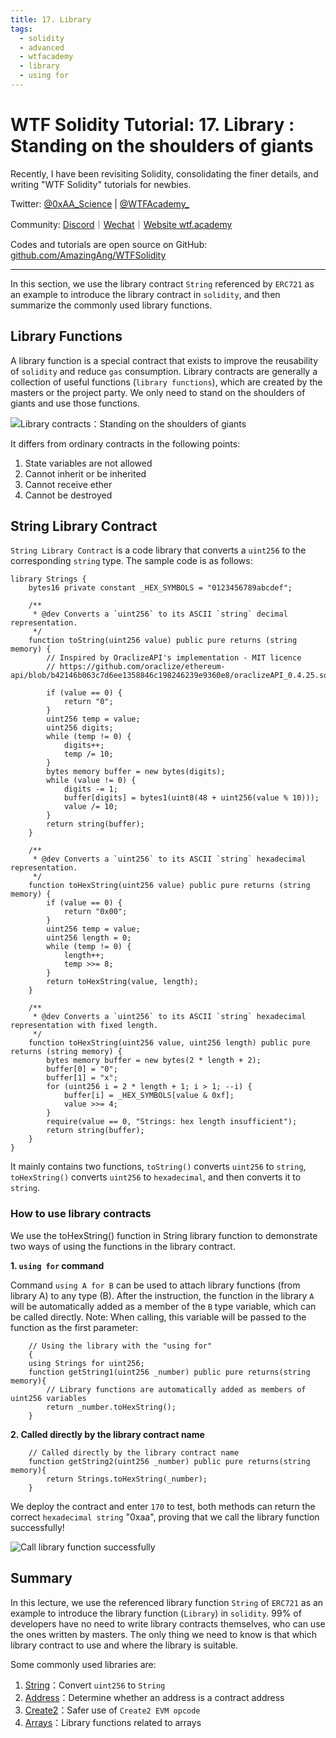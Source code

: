 ```yaml
---
title: 17. Library 
tags:
  - solidity
  - advanced
  - wtfacademy
  - library
  - using for
---
```


# WTF Solidity Tutorial: 17. Library : Standing on the shoulders of giants

Recently, I have been revisiting Solidity, consolidating the finer details, and writing "WTF Solidity" tutorials for newbies. 

Twitter: [@0xAA_Science](https://twitter.com/0xAA_Science) | [@WTFAcademy_](https://twitter.com/WTFAcademy_)

Community: [Discord](https://discord.wtf.academy)｜[Wechat](https://docs.google.com/forms/d/e/1FAIpQLSe4KGT8Sh6sJ7hedQRuIYirOoZK_85miz3dw7vA1-YjodgJ-A/viewform?usp=sf_link)｜[Website wtf.academy](https://wtf.academy)

Codes and tutorials are open source on GitHub: [github.com/AmazingAng/WTFSolidity](https://github.com/AmazingAng/WTFSolidity)

-----

In this section, we use the library contract `String` referenced by `ERC721` as an example to introduce the library contract in `solidity`, 
and then summarize the commonly used library functions.

## Library Functions

A library function is a special contract that exists to improve the reusability of `solidity` and reduce `gas` consumption. 
Library contracts are generally a collection of useful functions (`library functions`), 
which are created by the masters or the project party. 
We only need to stand on the shoulders of giants and use those functions.

![Library contracts：Standing on the shoulders of giants](https://images.mirror-media.xyz/publication-images/HJC0UjkALdrL8a2BmAE2J.jpeg?height=300&width=388)

It differs from ordinary contracts in the following points:

1. State variables are not allowed 
2. Cannot inherit or be inherited
3. Cannot receive ether
4. Cannot be destroyed

## String Library Contract

`String Library Contract` is a code library that converts a `uint256` to the corresponding `string` type. The sample code is as follows:

```solidity
library Strings {
    bytes16 private constant _HEX_SYMBOLS = "0123456789abcdef";

    /**
     * @dev Converts a `uint256` to its ASCII `string` decimal representation.
     */
    function toString(uint256 value) public pure returns (string memory) {
        // Inspired by OraclizeAPI's implementation - MIT licence
        // https://github.com/oraclize/ethereum-api/blob/b42146b063c7d6ee1358846c198246239e9360e8/oraclizeAPI_0.4.25.sol

        if (value == 0) {
            return "0";
        }
        uint256 temp = value;
        uint256 digits;
        while (temp != 0) {
            digits++;
            temp /= 10;
        }
        bytes memory buffer = new bytes(digits);
        while (value != 0) {
            digits -= 1;
            buffer[digits] = bytes1(uint8(48 + uint256(value % 10)));
            value /= 10;
        }
        return string(buffer);
    }

    /**
     * @dev Converts a `uint256` to its ASCII `string` hexadecimal representation.
     */
    function toHexString(uint256 value) public pure returns (string memory) {
        if (value == 0) {
            return "0x00";
        }
        uint256 temp = value;
        uint256 length = 0;
        while (temp != 0) {
            length++;
            temp >>= 8;
        }
        return toHexString(value, length);
    }

    /**
     * @dev Converts a `uint256` to its ASCII `string` hexadecimal representation with fixed length.
     */
    function toHexString(uint256 value, uint256 length) public pure returns (string memory) {
        bytes memory buffer = new bytes(2 * length + 2);
        buffer[0] = "0";
        buffer[1] = "x";
        for (uint256 i = 2 * length + 1; i > 1; --i) {
            buffer[i] = _HEX_SYMBOLS[value & 0xf];
            value >>= 4;
        }
        require(value == 0, "Strings: hex length insufficient");
        return string(buffer);
    }
}
```

It mainly contains two functions, `toString()` converts `uint256` to `string`, 
`toHexString()` converts `uint256` to `hexadecimal`, and then converts it to `string`.

### How to use library contracts
We use the toHexString() function in String library function to demonstrate two ways of using the functions in the library contract.

**1. `using for` command**

Command `using A for B` can be used to attach library functions (from library A) to any type (B). After the instruction, 
the function in the library `A` will be automatically added as a member of the `B` type variable,
which can be called directly. Note: When calling, this variable will be passed to the function as the first parameter:

```solidity
    // Using the library with the "using for" 
    {
    using Strings for uint256;
    function getString1(uint256 _number) public pure returns(string memory){
        // Library functions are automatically added as members of uint256 variables
        return _number.toHexString();
    }
```
**2. Called directly by the library contract name**
```solidity
    // Called directly by the library contract name
    function getString2(uint256 _number) public pure returns(string memory){
        return Strings.toHexString(_number);
    }
```
We deploy the contract and enter `170` to test, 
both methods can return the correct `hexadecimal string` "0xaa", 
proving that we call the library function successfully!

![Call library function successfully](https://images.mirror-media.xyz/publication-images/bzB_JDC9f5VWHRjsjQyQa.png?height=750&width=580)

## Summary

In this lecture, we use the referenced library function `String` of `ERC721` as an example to introduce the library function (`Library`) in `solidity`. 
99% of developers have no need to write library contracts themselves, 
who can use the ones written by masters. 
The only thing we need to know is that which library contract to use and where the library is suitable.

Some commonly used libraries are:
1. [String](https://github.com/OpenZeppelin/openzeppelin-contracts/blob/4a9cc8b4918ef3736229a5cc5a310bdc17bf759f/contracts/utils/Strings.sol)：Convert `uint256` to `String`
2. [Address](https://github.com/OpenZeppelin/openzeppelin-contracts/blob/4a9cc8b4918ef3736229a5cc5a310bdc17bf759f/contracts/utils/Address.sol)：Determine whether an address is a contract address
3. [Create2](https://github.com/OpenZeppelin/openzeppelin-contracts/blob/4a9cc8b4918ef3736229a5cc5a310bdc17bf759f/contracts/utils/Create2.sol)：Safer use of `Create2 EVM opcode`
4. [Arrays](https://github.com/OpenZeppelin/openzeppelin-contracts/blob/4a9cc8b4918ef3736229a5cc5a310bdc17bf759f/contracts/utils/Arrays.sol)：Library functions related to arrays
